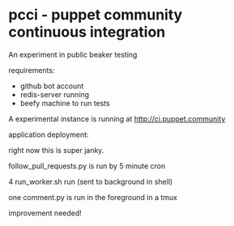 pcci - puppet community continuous integration
==============================================


An experiment in public beaker testing


requirements:

* github bot account
* redis-server running
* beefy machine to run tests

A experimental instance is running at http://ci.puppet.community


application deployment:


right now this is super janky.


follow_pull_requests.py is run by 5 minute cron


4 run_worker.sh run (sent to background in shell)


one comment.py is run in the foreground in a tmux


improvement needed!
